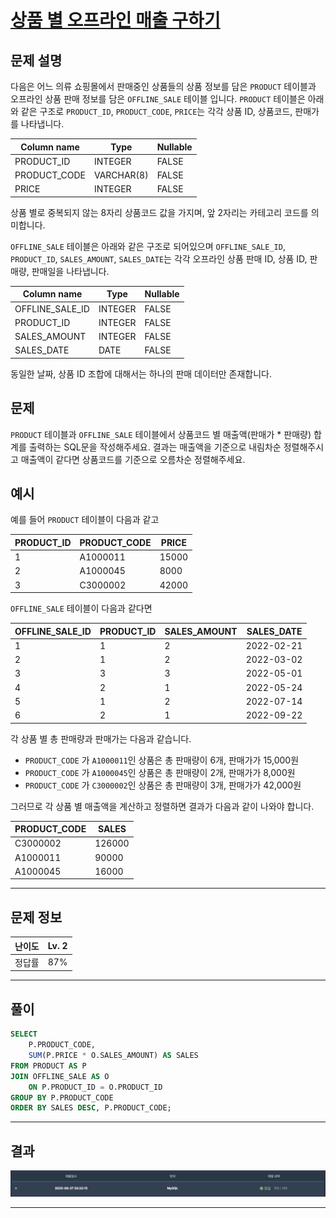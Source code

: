 # [상품 별 오프라인 매출 구하기](https://school.programmers.co.kr/learn/courses/30/lessons/131533)

## 문제 설명

다음은 어느 의류 쇼핑몰에서 판매중인 상품들의 상품 정보를 담은 `PRODUCT` 테이블과 오프라인 상품 판매 정보를 담은 `OFFLINE_SALE` 테이블 입니다. `PRODUCT` 테이블은 아래와 같은 구조로 `PRODUCT_ID`, `PRODUCT_CODE`, `PRICE`는 각각 상품 ID, 상품코드, 판매가를 나타냅니다.

| Column name  | Type       | Nullable |
| ------------ | ---------- | -------- |
| PRODUCT_ID   | INTEGER    | FALSE    |
| PRODUCT_CODE | VARCHAR(8) | FALSE    |
| PRICE        | INTEGER    | FALSE    |

상품 별로 중복되지 않는 8자리 상품코드 값을 가지며, 앞 2자리는 카테고리 코드를 의미합니다.

`OFFLINE_SALE` 테이블은 아래와 같은 구조로 되어있으며 `OFFLINE_SALE_ID`, `PRODUCT_ID`, `SALES_AMOUNT`, `SALES_DATE`는 각각 오프라인 상품 판매 ID, 상품 ID, 판매량, 판매일을 나타냅니다.

| Column name     | Type    | Nullable |
| --------------- | ------- | -------- |
| OFFLINE_SALE_ID | INTEGER | FALSE    |
| PRODUCT_ID      | INTEGER | FALSE    |
| SALES_AMOUNT    | INTEGER | FALSE    |
| SALES_DATE      | DATE    | FALSE    |

동일한 날짜, 상품 ID 조합에 대해서는 하나의 판매 데이터만 존재합니다.

## 문제

`PRODUCT` 테이블과 `OFFLINE_SALE` 테이블에서 상품코드 별 매출액(판매가 \* 판매량) 합계를 출력하는 SQL문을 작성해주세요. 결과는 매출액을 기준으로 내림차순 정렬해주시고 매출액이 같다면 상품코드를 기준으로 오름차순 정렬해주세요.

## 예시

예를 들어 `PRODUCT` 테이블이 다음과 같고

| PRODUCT_ID | PRODUCT_CODE | PRICE |
| ---------- | ------------ | ----- |
| 1          | A1000011     | 15000 |
| 2          | A1000045     | 8000  |
| 3          | C3000002     | 42000 |

`OFFLINE_SALE` 테이블이 다음과 같다면

| OFFLINE_SALE_ID | PRODUCT_ID | SALES_AMOUNT | SALES_DATE |
| --------------- | ---------- | ------------ | ---------- |
| 1               | 1          | 2            | 2022-02-21 |
| 2               | 1          | 2            | 2022-03-02 |
| 3               | 3          | 3            | 2022-05-01 |
| 4               | 2          | 1            | 2022-05-24 |
| 5               | 1          | 2            | 2022-07-14 |
| 6               | 2          | 1            | 2022-09-22 |

각 상품 별 총 판매량과 판매가는 다음과 같습니다.

- `PRODUCT_CODE` 가 `A1000011`인 상품은 총 판매량이 6개, 판매가가 15,000원
- `PRODUCT_CODE` 가 `A1000045`인 상품은 총 판매량이 2개, 판매가가 8,000원
- `PRODUCT_CODE` 가 `C3000002`인 상품은 총 판매량이 3개, 판매가가 42,000원

그러므로 각 상품 별 매출액을 계산하고 정렬하면 결과가 다음과 같이 나와야 합니다.

| PRODUCT_CODE | SALES  |
| ------------ | ------ |
| C3000002     | 126000 |
| A1000011     | 90000  |
| A1000045     | 16000  |

---

## 문제 정보

| 난이도 | Lv. 2 |
| ------ | ----- |
| 정답률 | 87%   |

---

## 풀이

```SQL
SELECT
    P.PRODUCT_CODE,
    SUM(P.PRICE * O.SALES_AMOUNT) AS SALES
FROM PRODUCT AS P
JOIN OFFLINE_SALE AS O
    ON P.PRODUCT_ID = O.PRODUCT_ID
GROUP BY P.PRODUCT_CODE
ORDER BY SALES DESC, P.PRODUCT_CODE;
```

---

## 결과

![결과](./assets/스크린샷%202025-06-27%2020.22.51.png)

---
